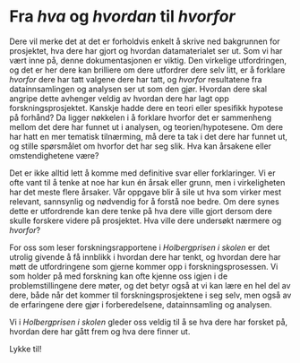 # Fra *hva* og *hvordan* til *hvorfor*

Dere vil merke det at det er forholdvis enkelt å skrive ned bakgrunnen for prosjektet, hva dere har gjort og hvordan datamaterialet ser ut. Som vi har vært inne på, denne dokumentasjonen er viktig. Den virkelige utfordringen, og det er her dere kan brilliere om dere utfordrer dere selv litt, er å forklare *hvorfor* dere har tatt valgene dere har tatt, og *hvorfor* resultatene fra datainnsamlingen og analysen ser ut som den gjør. Hvordan dere skal angripe dette avhenger veldig av hvordan dere har lagt opp forskningsprosjektet. Kanskje hadde dere en teori eller spesifikk hypotese på forhånd? Da ligger nøkkelen i å forklare hvorfor det er sammenheng mellom det dere har funnet ut i analysen, og teorien/hypotesene. Om dere har hatt en mer tematisk tilnærming, må dere ta tak i det dere har funnet ut, og stille spørsmålet om hvorfor det har seg slik. Hva kan årsakene eller omstendighetene være?

Det er ikke alltid lett å komme med definitive svar eller forklaringer. Vi er ofte vant til å tenke at noe har kun én årsak eller grunn, men i virkeligheten har det meste flere årsaker. Vår oppgave blir å sile ut hva som virker mest relevant, sannsynlig og nødvendig for å forstå noe bedre. Om dere synes dette er utfordrende kan dere tenke på hva dere ville gjort dersom dere skulle forskere videre på prosjektet. Hva ville dere undersøkt nærmere og *hvorfor*?

For oss som leser forskningsrapportene i *Holbergprisen i skolen* er det utrolig givende å få innblikk i hvordan dere har tenkt, og hvordan dere har møtt de utfordringene som gjerne kommer opp i forskningsprosessen. Vi som holder på med forskning kan ofte kjenne oss igjen i de problemstillingene dere møter, og det betyr også at vi kan lære en hel del av dere, både når det kommer til forskningsprosjektene i seg selv, men også av de erfaringene dere gjør i forberedelsene, datainnsamling og analysen.

Vi i _Holbergprisen i skolen_ gleder oss veldig til å se hva dere har forsket på, hvordan dere har gått frem og hva dere finner ut.

Lykke til!
